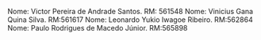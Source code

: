 Nome: Victor Pereira de Andrade Santos. RM: 561548
Nome: Vinicius Gana Quina Silva. RM:561617
Nome: Leonardo Yukio Iwagoe Ribeiro. RM:562864
Nome: Paulo Rodrigues de Macedo Júnior. RM:565898